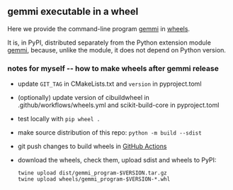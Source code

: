 ## gemmi executable in a wheel

Here we provide the command-line program
[gemmi](https://gemmi.readthedocs.io/en/latest/utils.html)
in [wheels](https://github.com/project-gemmi/gemmi_program_wheel).

It is, in PyPI, distributed separately from the Python extension module
[gemmi](https://pypi.org/project/gemmi/),
because, unlike the module, it does not depend on Python version.

### notes for myself -- how to make wheels after gemmi release

* update `GIT_TAG` in CMakeLists.txt and `version` in pyproject.toml
* (optionally) update version of cibuildwheel in .github/workflows/wheels.yml
  and scikit-build-core in pyproject.toml
* test locally with `pip wheel .`
* make source distribution of this repo: `python -m build --sdist`
* git push changes to build wheels in [GitHub Actions][1]
* download the wheels, check them, upload sdist and wheels to PyPI:

      twine upload dist/gemmi_program-$VERSION.tar.gz
      twine upload wheels/gemmi_program-$VERSION-*.whl

[1]: https://github.com/project-gemmi/gemmi_program_wheel/actions
